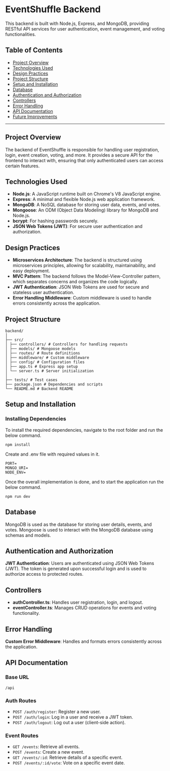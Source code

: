# EventShuffle Backend

This backend is built with Node.js, Express, and MongoDB, providing RESTful API services for user authentication, event management, and voting functionalities.

## Table of Contents

- [Project Overview](#project-overview)
- [Technologies Used](#technologies-used)
- [Design Practices](#design-practices)
- [Project Structure](#project-structure)
- [Setup and Installation](#setup-and-installation)
- [Database](#database)
- [Authentication and Authorization](#authentication-and-authorization)
- [Controllers](#controllers)
- [Error Handling](#error-handling)
- [API Documentation](#api-documentation)
- [Future Improvements](#future-improvements)

---

## Project Overview

The backend of EventShuffle is responsible for handling user registration, login, event creation, voting, and more. It provides a secure API for the frontend to interact with, ensuring that only authenticated users can access certain features.

## Technologies Used

- **Node.js**: A JavaScript runtime built on Chrome's V8 JavaScript engine.
- **Express**: A minimal and flexible Node.js web application framework.
- **MongoDB**: A NoSQL database for storing user data, events, and votes.
- **Mongoose**: An ODM (Object Data Modeling) library for MongoDB and Node.js.
- **bcrypt**: For hashing passwords securely.
- **JSON Web Tokens (JWT)**: For secure user authentication and authorization.

## Design Practices

- **Microservices Architecture**: The backend is structured using microservices principles, allowing for scalability, maintainability, and easy deployment.
- **MVC Pattern**: The backend follows the Model-View-Controller pattern, which separates concerns and organizes the code logically.
- **JWT Authentication**: JSON Web Tokens are used for secure and stateless user authentication.
- **Error Handling Middleware**: Custom middleware is used to handle errors consistently across the application.

## Project Structure

```
backend/
│
├── src/
│ ├── controllers/ # Controllers for handling requests
│ ├── models/ # Mongoose models
│ ├── routes/ # Route definitions
│ ├── middleware/ # Custom middleware
│ ├── config/ # Configuration files
│ ├── app.ts # Express app setup
│ └── server.ts # Server initialization
│
├── tests/ # Test cases
├── package.json # Dependencies and scripts
└── README.md # Backend README
```

## Setup and Installation

### Installing Dependencies

To install the required dependencies, navigate to the root folder and run the below command.

```
npm install
```

Create and .env file with required values in it.

```
PORT=
MONGO_URI=
NODE_ENV=

```

Once the overall implementation is done, and to start the application run the below command.

```
npm run dev
```

## Database

MongoDB is used as the database for storing user details, events, and votes. Mongoose is used to interact with the MongoDB database using schemas and models.

## Authentication and Authorization

**JWT Authentication**: Users are authenticated using JSON Web Tokens (JWT). The token is generated upon successful login and is used to authorize access to protected routes.

## Controllers

- **authController.ts**: Handles user registration, login, and logout.
- **eventController.ts**: Manages CRUD operations for events and voting functionality.

## Error Handling

**Custom Error Middleware**: Handles and formats errors consistently across the application.

## API Documentation

### Base URL

`/api`

### Auth Routes

- `POST /auth/register`: Register a new user.
- `POST /auth/login`: Log in a user and receive a JWT token.
- `POST /auth/logout`: Log out a user (client-side action).

### Event Routes

- `GET /events`: Retrieve all events.
- `POST /events`: Create a new event.
- `GET /events/:id`: Retrieve details of a specific event.
- `POST /events/:id/vote`: Vote on a specific event date.
